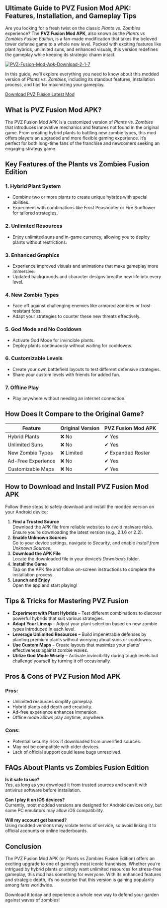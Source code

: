 <!DOCTYPE html>
<html lang="en">
<head>
  <meta charset="UTF-8">
  <meta name="viewport" content="width=device-width,initial-scale=1.0">
</head>
<body>

  <h2>Ultimate Guide to PVZ Fusion Mod APK: Features, Installation, and Gameplay Tips</h2>
  <p>
    Are you looking for a fresh twist on the classic <em>Plants vs. Zombies</em> experience? The <strong>PVZ Fusion Mod APK</strong>, also known as the <em>Plants vs Zombies Fusion Edition</em>, is a fan-made modification that takes the beloved tower defense game to a whole new level. Packed with exciting features like plant hybrids, unlimited suns, and enhanced visuals, this version redefines the gameplay while keeping its strategic charm intact.
  </p>
<a href="https://ibb.co/0rHXSLW"><img src="https://i.ibb.co/Xtc4gPd/PVZ-Fusion-Mod-Apk-Download-2-1-7.jpg" alt="PVZ-Fusion-Mod-Apk-Download-2-1-7" border="0"></a>  <p>
    In this guide, we’ll explore everything you need to know about this modded version of <em>Plants vs. Zombies</em>, including its standout features, installation process, and tips for maximizing your gameplay.
  </p>
<p>
  <a href="https://pvzfusionpro.com/">Download PVZ Fusion Latest Mod</a>
</p>
  <h2>What is PVZ Fusion Mod APK?</h2>
  <p>
    The PVZ Fusion Mod APK is a customized version of <em>Plants vs. Zombies</em> that introduces innovative mechanics and features not found in the original game. From creating hybrid plants to battling new zombie types, this mod offers players an upgraded and more flexible gaming experience. It’s perfect for both long-time fans of the franchise and newcomers seeking an engaging strategy game.
  </p>

  <h2>Key Features of the Plants vs Zombies Fusion Edition</h2>
  
  <h3>1. Hybrid Plant System</h3>
  <ul>
    <li>Combine two or more plants to create unique hybrids with special abilities.</li>
    <li>Experiment with combinations like Frost Peashooter or Fire Sunflower for tailored strategies.</li>
  </ul>
  
  <h3>2. Unlimited Resources</h3>
  <ul>
    <li>Enjoy unlimited suns and in-game currency, allowing you to deploy plants without restrictions.</li>
  </ul>

  <h3>3. Enhanced Graphics</h3>
  <ul>
    <li>Experience improved visuals and animations that make gameplay more immersive.</li>
    <li>Updated backgrounds and character designs breathe new life into every level.</li>
  </ul>

  <h3>4. New Zombie Types</h3>
  <ul>
    <li>Face off against challenging enemies like armored zombies or frost-resistant foes.</li>
    <li>Adapt your strategies to counter these new threats effectively.</li>
  </ul>

  <h3>5. God Mode and No Cooldown</h3>
  <ul>
    <li>Activate God Mode for invincible plants.</li>
    <li>Deploy plants continuously without waiting for cooldowns.</li>
  </ul>

  <h3>6. Customizable Levels</h3>
  <ul>
    <li>Create your own battlefield layouts to test different defensive strategies.</li>
    <li>Share your custom levels with friends for added fun.</li>
  </ul>

  <h3>7. Offline Play</h3>
  <ul>
    <li>Play anywhere without needing an internet connection.</li>
  </ul>

  <h2>How Does It Compare to the Original Game?</h2>
  <table>
    <thead>
      <tr>
        <th>Feature</th>
        <th>Original Version</th>
        <th>PVZ Fusion Mod APK</th>
      </tr>
    </thead>
    <tbody>
      <tr>
        <td>Hybrid Plants</td>
        <td>&#10060; No</td>
        <td>&#10004; Yes</td>
      </tr>
      <tr>
        <td>Unlimited Suns</td>
        <td>&#10060; No</td>
        <td>&#10004; Yes</td>
      </tr>
      <tr>
        <td>New Zombie Types</td>
        <td>&#10060; Limited</td>
        <td>&#10004; Expanded Roster</td>
      </tr>
      <tr>
        <td>Ad-Free Experience</td>
        <td>&#10060; No</td>
        <td>&#10004; Yes</td>
      </tr>
      <tr>
        <td>Customizable Maps</td>
        <td>&#10060; No</td>
        <td>&#10004; Yes</td>
      </tr>
    </tbody>
  </table>

  <h2>How to Download and Install PVZ Fusion Mod APK</h2>
  <p>
    Follow these steps to safely download and install the modded version on your Android device:
  </p>
  <ol>
    <li><strong>Find a Trusted Source</strong><br>Download the APK file from reliable websites to avoid malware risks. Ensure you’re downloading the latest version (e.g., 2.1.6 or 2.2).</li>
    <li><strong>Enable Unknown Sources</strong><br>Go to your device settings, navigate to <em>Security</em>, and enable <em>Install from Unknown Sources</em>.</li>
    <li><strong>Download the APK File</strong><br>Locate the downloaded file in your device’s <em>Downloads</em> folder.</li>
    <li><strong>Install the Game</strong><br>Tap on the APK file and follow on-screen instructions to complete the installation process.</li>
    <li><strong>Launch and Enjoy</strong><br>Open the app and start playing!</li>
  </ol>

  <h2>Tips & Tricks for Mastering PVZ Fusion</h2>
  <ul>
    <li><strong>Experiment with Plant Hybrids</strong> – Test different combinations to discover powerful hybrids that suit various strategies.</li>
    <li><strong>Adapt Your Lineup</strong> – Adjust your plant selection based on new zombie types introduced in each level.</li>
    <li><strong>Leverage Unlimited Resources</strong> – Build impenetrable defenses by planting premium plants without worrying about suns or cooldowns.</li>
    <li><strong>Use Custom Maps</strong> – Create layouts that maximize your plants’ effectiveness against zombie waves.</li>
    <li><strong>Utilize God Mode Wisely</strong> – Activate invincibility during tough levels but challenge yourself by turning it off occasionally.</li>
  </ul>

  <h2>Pros & Cons of PVZ Fusion Mod APK</h2>
  <h3>Pros:</h3>
  <ul>
    <li>Unlimited resources simplify gameplay.</li>
    <li>Hybrid plants add depth and creativity.</li>
    <li>Ad-free experience enhances immersion.</li>
    <li>Offline mode allows play anytime, anywhere.</li>
  </ul>

  <h3>Cons:</h3>
  <ul>
    <li>Potential security risks if downloaded from unverified sources.</li>
    <li>May not be compatible with older devices.</li>
    <li>Lack of official support could leave bugs unresolved.</li>
  </ul>

  <h2>FAQs About Plants vs Zombies Fusion Edition</h2>
  <p><strong>Is it safe to use?</strong><br>Yes, as long as you download it from trusted sources and scan it with antivirus software before installation.</p>
  <p><strong>Can I play it on iOS devices?</strong><br>Currently, most modded versions are designed for Android devices only, but some PC emulators may allow iOS compatibility.</p>
  <p><strong>Will my account get banned?</strong><br>Using modded versions may violate terms of service, so avoid linking it to official accounts or online leaderboards.</p>

  <h2>Conclusion</h2>
  <p>
    The PVZ Fusion Mod APK (or Plants vs Zombies Fusion Edition) offers an exciting upgrade to one of gaming’s most iconic franchises. Whether you’re intrigued by hybrid plants or simply want unlimited resources for stress-free gameplay, this mod has something for everyone. With its enhanced features and strategic depth, it’s no surprise that this version is gaining popularity among fans worldwide.
  </p>
  <p>
    Download it today and experience a whole new way to defend your garden against waves of zombies!
  </p>

</body>
</html>

